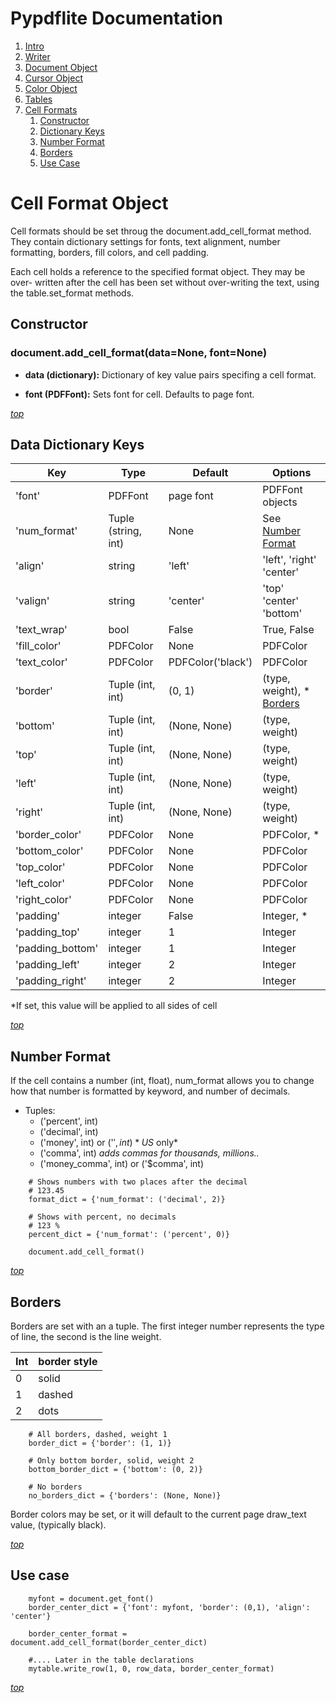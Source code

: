 # <a name="top"></a>Pypdflite Documentation

1. [Intro](index.html)
1. [Writer](writer.html)
2. [Document Object](document.html)
3. [Cursor Object](cursor.html)
4. [Color Object](color.html)
5. [Tables](tables.html)
6. [Cell Formats](#cellformat)
    1. [Constructor](#construct)
    2. [Dictionary Keys](#keys)
    3. [Number Format](#numformat)
    4. [Borders](#borders)
    5. [Use Case](#example)

# <a name='cellformt'></a>Cell Format Object

Cell formats should be set throug the document.add_cell_format method.
They contain dictionary settings for fonts, text alignment, number formatting,
borders, fill colors, and cell padding.

Each cell holds a reference to the specified format object. They may be over-
written after the cell has been set without over-writing the text, using
the table.set_format methods.

## <a name="construct"></a>Constructor

### document.add_cell_format(data=None, font=None)

* **data (dictionary):**
    Dictionary of key value pairs specifing a cell format.

* **font (PDFFont):**
    Sets font for cell. Defaults to page font.

*[top](#top)*

## <a name="keys"></a>Data Dictionary Keys

Key              | Type                | Default            | Options
---------------- | ------------------- | ------------------ | ---------------
'font'           | PDFFont             | page font          | PDFFont objects
'num_format'     | Tuple (string, int) | None               | See [Number Format](#numformat)
'align'          | string              | 'left'             | 'left', 'right' 'center'
'valign'         | string              | 'center'           | 'top' 'center' 'bottom'
'text_wrap'      | bool                | False              | True, False
'fill_color'     | PDFColor            | None               | PDFColor
'text_color'     | PDFColor            | PDFColor('black')  | PDFColor
'border'         | Tuple (int, int)    | (0, 1)             | (type, weight), * [Borders](#borders)
'bottom'         | Tuple (int, int)    | (None, None)       | (type, weight)
'top'            | Tuple (int, int)    | (None, None)       | (type, weight)
'left'           | Tuple (int, int)    | (None, None)       | (type, weight)
'right'          | Tuple (int, int)    | (None, None)       | (type, weight)
'border_color'   | PDFColor            | None               | PDFColor, *
'bottom_color'   | PDFColor            | None               | PDFColor
'top_color'      | PDFColor            | None               | PDFColor
'left_color'     | PDFColor            | None               | PDFColor
'right_color'    | PDFColor            | None               | PDFColor
'padding'        | integer             | False              | Integer, *
'padding_top'    | integer             | 1                  | Integer
'padding_bottom' | integer             | 1                  | Integer
'padding_left'   | integer             | 2                  | Integer
'padding_right'  | integer             | 2                  | Integer

*If set, this value will be applied to all sides of cell

*[top](#top)*

## <a name="numformat"></a>Number Format

If the cell contains a number (int, float), num_format allows you to change
how that number is formatted by keyword, and number of decimals.

* Tuples:
    * ('percent', int)
    * ('decimal', int)
    * ('money', int) or ('$', int)  *US$ only*
    * ('comma', int)  *adds commas for thousands, millions..*
    * ('money_comma', int) or ('$comma', int)

```
    # Shows numbers with two places after the decimal
    # 123.45
    format_dict = {'num_format': ('decimal', 2)}  

    # Shows with percent, no decimals
    # 123 %
    percent_dict = {'num_format': ('percent', 0)}

    document.add_cell_format()
```

*[top](#top)*

## <a name="borders"></a>Borders

Borders are set with an a tuple. The first integer number represents the type of line,
the second is the line weight.

Int | border style
--- | ------------
0   | solid
1   | dashed
2   | dots

```
    # All borders, dashed, weight 1
    border_dict = {'border': (1, 1)}

    # Only bottom border, solid, weight 2
    bottom_border_dict = {'bottom': (0, 2)}

    # No borders
    no_borders_dict = {'borders': (None, None)}

```

Border colors may be set, or it will default to the current page draw_text value,
(typically black).

*[top](#top)*

## <a name='example'></a> Use case

```
    myfont = document.get_font()
    border_center_dict = {'font': myfont, 'border': (0,1), 'align': 'center'}

    border_center_format = document.add_cell_format(border_center_dict)

    #.... Later in the table declarations
    mytable.write_row(1, 0, row_data, border_center_format)
```

*[top](#top)*